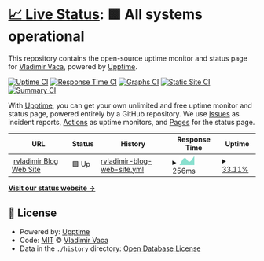 # [📈 Live Status](https://demo.upptime.js.org): <!--live status--> **🟩 All systems operational**

This repository contains the open-source uptime monitor and status page for [Vladimir Vaca](https://demo.upptime.js.org), powered by [Upptime](https://github.com/upptime/upptime).

[![Uptime CI](https://github.com/rvladimirvm/upptime-monitor/workflows/Uptime%20CI/badge.svg)](https://github.com/rvladimirvm/upptime-monitor/actions?query=workflow%3A%22Uptime+CI%22)
[![Response Time CI](https://github.com/rvladimirvm/upptime-monitor/workflows/Response%20Time%20CI/badge.svg)](https://github.com/rvladimirvm/upptime-monitor/actions?query=workflow%3A%22Response+Time+CI%22)
[![Graphs CI](https://github.com/rvladimirvm/upptime-monitor/workflows/Graphs%20CI/badge.svg)](https://github.com/rvladimirvm/upptime-monitor/actions?query=workflow%3A%22Graphs+CI%22)
[![Static Site CI](https://github.com/rvladimirvm/upptime-monitor/workflows/Static%20Site%20CI/badge.svg)](https://github.com/rvladimirvm/upptime-monitor/actions?query=workflow%3A%22Static+Site+CI%22)
[![Summary CI](https://github.com/rvladimirvm/upptime-monitor/workflows/Summary%20CI/badge.svg)](https://github.com/rvladimirvm/upptime-monitor/actions?query=workflow%3A%22Summary+CI%22)

With [Upptime](https://upptime.js.org), you can get your own unlimited and free uptime monitor and status page, powered entirely by a GitHub repository. We use [Issues](https://github.com/rvladimirvm/upptime-monitor/issues) as incident reports, [Actions](https://github.com/rvladimirvm/upptime-monitor/actions) as uptime monitors, and [Pages](https://demo.upptime.js.org) for the status page.

<!--start: status pages-->
<!-- This summary is generated by Upptime (https://github.com/upptime/upptime) -->
<!-- Do not edit this manually, your changes will be overwritten -->
<!-- prettier-ignore -->
| URL | Status | History | Response Time | Uptime |
| --- | ------ | ------- | ------------- | ------ |
| <img alt="" src="https://icons.duckduckgo.com/ip3/www.rvladimir.com.ico" height="13"> [rvladimir Blog Web Site](https://www.rvladimir.com/) | 🟩 Up | [rvladimir-blog-web-site.yml](https://github.com/rvladimirvm/upptime-monitor/commits/HEAD/history/rvladimir-blog-web-site.yml) | <details><summary><img alt="Response time graph" src="./graphs/rvladimir-blog-web-site/response-time-week.png" height="20"> 256ms</summary><br><a href="https://monitor.rvladimir.com/history/rvladimir-blog-web-site"><img alt="Response time 301" src="https://img.shields.io/endpoint?url=https%3A%2F%2Fraw.githubusercontent.com%2Frvladimirvm%2Fupptime-monitor%2FHEAD%2Fapi%2Frvladimir-blog-web-site%2Fresponse-time.json"></a><br><a href="https://monitor.rvladimir.com/history/rvladimir-blog-web-site"><img alt="24-hour response time 354" src="https://img.shields.io/endpoint?url=https%3A%2F%2Fraw.githubusercontent.com%2Frvladimirvm%2Fupptime-monitor%2FHEAD%2Fapi%2Frvladimir-blog-web-site%2Fresponse-time-day.json"></a><br><a href="https://monitor.rvladimir.com/history/rvladimir-blog-web-site"><img alt="7-day response time 256" src="https://img.shields.io/endpoint?url=https%3A%2F%2Fraw.githubusercontent.com%2Frvladimirvm%2Fupptime-monitor%2FHEAD%2Fapi%2Frvladimir-blog-web-site%2Fresponse-time-week.json"></a><br><a href="https://monitor.rvladimir.com/history/rvladimir-blog-web-site"><img alt="30-day response time 303" src="https://img.shields.io/endpoint?url=https%3A%2F%2Fraw.githubusercontent.com%2Frvladimirvm%2Fupptime-monitor%2FHEAD%2Fapi%2Frvladimir-blog-web-site%2Fresponse-time-month.json"></a><br><a href="https://monitor.rvladimir.com/history/rvladimir-blog-web-site"><img alt="1-year response time 301" src="https://img.shields.io/endpoint?url=https%3A%2F%2Fraw.githubusercontent.com%2Frvladimirvm%2Fupptime-monitor%2FHEAD%2Fapi%2Frvladimir-blog-web-site%2Fresponse-time-year.json"></a></details> | <details><summary><a href="https://monitor.rvladimir.com/history/rvladimir-blog-web-site">33.11%</a></summary><a href="https://monitor.rvladimir.com/history/rvladimir-blog-web-site"><img alt="All-time uptime 79.41%" src="https://img.shields.io/endpoint?url=https%3A%2F%2Fraw.githubusercontent.com%2Frvladimirvm%2Fupptime-monitor%2FHEAD%2Fapi%2Frvladimir-blog-web-site%2Fuptime.json"></a><br><a href="https://monitor.rvladimir.com/history/rvladimir-blog-web-site"><img alt="24-hour uptime 100.00%" src="https://img.shields.io/endpoint?url=https%3A%2F%2Fraw.githubusercontent.com%2Frvladimirvm%2Fupptime-monitor%2FHEAD%2Fapi%2Frvladimir-blog-web-site%2Fuptime-day.json"></a><br><a href="https://monitor.rvladimir.com/history/rvladimir-blog-web-site"><img alt="7-day uptime 33.11%" src="https://img.shields.io/endpoint?url=https%3A%2F%2Fraw.githubusercontent.com%2Frvladimirvm%2Fupptime-monitor%2FHEAD%2Fapi%2Frvladimir-blog-web-site%2Fuptime-week.json"></a><br><a href="https://monitor.rvladimir.com/history/rvladimir-blog-web-site"><img alt="30-day uptime 77.11%" src="https://img.shields.io/endpoint?url=https%3A%2F%2Fraw.githubusercontent.com%2Frvladimirvm%2Fupptime-monitor%2FHEAD%2Fapi%2Frvladimir-blog-web-site%2Fuptime-month.json"></a><br><a href="https://monitor.rvladimir.com/history/rvladimir-blog-web-site"><img alt="1-year uptime 79.41%" src="https://img.shields.io/endpoint?url=https%3A%2F%2Fraw.githubusercontent.com%2Frvladimirvm%2Fupptime-monitor%2FHEAD%2Fapi%2Frvladimir-blog-web-site%2Fuptime-year.json"></a></details>

<!--end: status pages-->

[**Visit our status website →**](https://demo.upptime.js.org)

## 📄 License

- Powered by: [Upptime](https://github.com/upptime/upptime)
- Code: [MIT](./LICENSE) © [Vladimir Vaca](https://demo.upptime.js.org)
- Data in the `./history` directory: [Open Database License](https://opendatacommons.org/licenses/odbl/1-0/)
